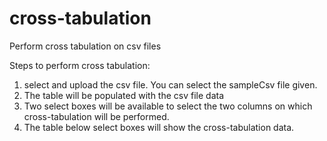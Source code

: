 cross-tabulation
================

Perform cross tabulation on csv files

Steps to perform cross tabulation:

1. select and upload the csv file. You can select the sampleCsv file given.
2. The table will be populated with the csv file data
3. Two select boxes will be available to select the two columns on which cross-tabulation will be performed.
4. The table below select boxes will show the cross-tabulation data.
